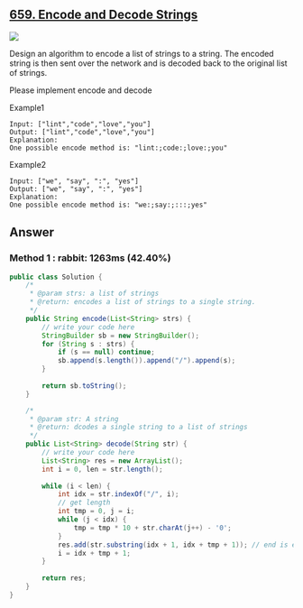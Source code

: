 ## [659. Encode and Decode Strings](https://www.lintcode.com/problem/encode-and-decode-strings/description)

![](https://github.com/weltond/DataStructure/blob/master/medium.PNG)

Design an algorithm to encode a list of strings to a string. The encoded string is then sent over the network and is decoded back to the original list of strings.

Please implement encode and decode

Example1

```
Input: ["lint","code","love","you"]
Output: ["lint","code","love","you"]
Explanation:
One possible encode method is: "lint:;code:;love:;you"
```

Example2

```
Input: ["we", "say", ":", "yes"]
Output: ["we", "say", ":", "yes"]
Explanation:
One possible encode method is: "we:;say:;:::;yes"
```

## Answer
### Method 1 : rabbit: 1263ms (42.40%)

```java
public class Solution {
    /*
     * @param strs: a list of strings
     * @return: encodes a list of strings to a single string.
     */
    public String encode(List<String> strs) {
        // write your code here
        StringBuilder sb = new StringBuilder();
        for (String s : strs) {
            if (s == null) continue;
            sb.append(s.length()).append("/").append(s);
        }
        
        return sb.toString();
    }

    /*
     * @param str: A string
     * @return: dcodes a single string to a list of strings
     */
    public List<String> decode(String str) {
        // write your code here
        List<String> res = new ArrayList();
        int i = 0, len = str.length();
        
        while (i < len) {
            int idx = str.indexOf("/", i);
            // get length
            int tmp = 0, j = i;
            while (j < idx) {
                tmp = tmp * 10 + str.charAt(j++) - '0';
            }
            res.add(str.substring(idx + 1, idx + tmp + 1)); // end is exclusive
            i = idx + tmp + 1;
        }
        
        return res;
    }
}
```
